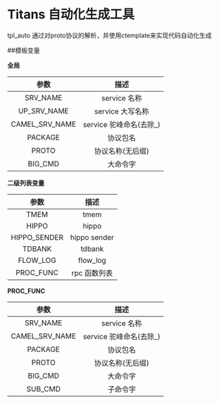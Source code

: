 # Titans 自动化生成工具

tpl_auto 通过对proto协议的解析，并使用ctemplate来实现代码自动化生成

##模板变量

**全局** 

| 参数 | 描述 | 
|:---:|:---:|
| SRV_NAME | service 名称 | 
| UP_SRV_NAME | service 大写名称 | 
| CAMEL_SRV_NAME | service 驼峰命名(去除_) | 
| PACKAGE | 协议包名 | 
| PROTO | 协议名称(无后缀) | 
| BIG_CMD | 大命令字 | 

**二级列表变量** 

| 参数 | 描述 | 
|:---:|:---:|
| TMEM | tmem | 
| HIPPO | hippo | 
| HIPPO_SENDER | hippo sender | 
| TDBANK | tdbank | 
| FLOW_LOG | flow_log |
| PROC_FUNC | rpc 函数列表 | 

**PROC_FUNC** 

| 参数 | 描述 | 
|:---:|:---:|
| SRV_NAME | service 名称 | 
| CAMEL_SRV_NAME | service 驼峰命名(去除_) | 
| PACKAGE | 协议包名 | 
| PROTO | 协议名称(无后缀) | 
| BIG_CMD | 大命令字 | 
| SUB_CMD | 子命令字 | 